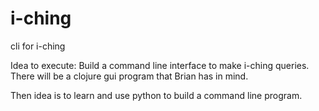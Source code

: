 # i-ching
cli for i-ching

Idea to execute:
Build a command line interface to make i-ching queries.
There will be a clojure gui program that Brian has in mind.

Then idea is to learn and use python to build a command line program.
